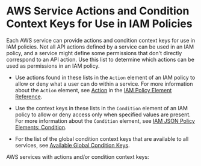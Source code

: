 # AWS Service Actions and Condition Context Keys for Use in IAM Policies<a name="reference_policies_actionsconditions"></a>

Each AWS service can provide actions and condition context keys for use in IAM policies\. Not all API actions defined by a service can be used in an IAM policy, and a service might define some permissions that don't directly correspond to an API action\. Use this list to determine which actions can be used as permissions in an IAM policy\.

+ Use actions found in these lists in the `Action` element of an IAM policy to allow or deny what a user can do within a service\. For more information about the `Action` element, see [Action](http://alpha-docs-aws.amazon.com/IAM/latest/UserGuide/AccessPolicyLanguage_ElementDescriptions.html#Action) in the [IAM Policy Element Reference](http://alpha-docs-aws.amazon.com/IAM/latest/UserGuide/AccessPolicyLanguage_ElementDescriptions.html)\.

+ Use the context keys in these lists in the `Condition` element of an IAM policy to allow or deny access only when specified values are present\. For more information about the `Condition` element, see [IAM JSON Policy Elements: Condition](reference_policies_elements_condition.md)\.

+ For the list of the global condition context keys that are available to all services, see [Available Global Condition Keys](reference_policies_condition-keys.md#AvailableKeys)\.

AWS services with actions and/or condition context keys: